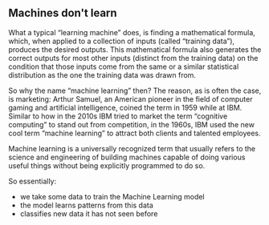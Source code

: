 ## Machines don't learn ##
What a typical “learning machine” does, is finding a mathematical formula, which, when applied to a collection of inputs (called “training data”), produces the desired outputs. This mathematical formula also generates the correct outputs for most other inputs (distinct from the training data) on the condition that those inputs come from the same or a similar statistical distribution as the one the training data was drawn from.

So why the name “machine learning” then? The reason, as is often the case, is marketing:
Arthur Samuel, an American pioneer in the field of computer gaming and artificial intelligence,
coined the term in 1959 while at IBM. Similar to how in the 2010s IBM tried to market
the term “cognitive computing” to stand out from competition, in the 1960s, IBM used the
new cool term “machine learning” to attract both clients and talented employees.

Machine learning is a universally recognized term that usually refers
to the science and engineering of building machines capable of doing various useful things
without being explicitly programmed to do so.

So essentially:
- we take some data to train the Machine Learning model
- the model learns patterns from this data
- classifies new data it has not seen before
